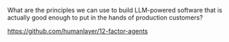 What are the principles we can use to build LLM-powered software that is actually good enough to put in the hands of production customers?

https://github.com/humanlayer/12-factor-agents